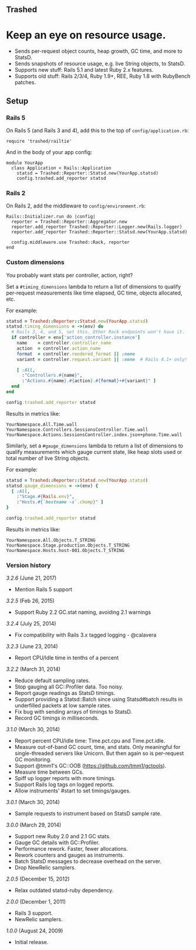 ## Trashed
# Keep an eye on resource usage.


 - Sends per-request object counts, heap growth, GC time, and more to StatsD.
 - Sends snapshots of resource usage, e.g. live String objects, to StatsD.
 - Supports new stuff: Rails 5.1 and latest Ruby 2.x features.
 - Supports old stuff: Rails 2/3/4, Ruby 1.9+, REE, Ruby 1.8 with RubyBench patches.

## Setup

### Rails 5

On Rails 5 (and Rails 3 and 4), add this to the top of `config/application.rb`:

    require 'trashed/railtie'

And in the body of your app config:

    module YourApp
      class Application < Rails::Application
        statsd = Trashed::Reporter::Statsd.new(YourApp.statsd)
        config.trashed.add_reporter statsd


### Rails 2

On Rails 2, add the middleware to `config/environment.rb`:

    Rails::Initializer.run do |config|
      reporter = Trashed::Reporter::Aggregator.new
      reporter.add_reporter Trashed::Reporter::Logger.new(Rails.logger)
      reporter.add_reporter Trashed::Reporter::Statsd.new(YourApp.statsd)

      config.middleware.use Trashed::Rack, reporter
    end


### Custom dimensions

You probably want stats per controller, action, right?

Set a `#timing_dimensions` lambda to return a list of dimensions to
qualify per-request measurements like time elapsed, GC time, objects
allocated, etc.

For example:
```ruby
statsd = Trashed::Reporter::Statsd.new(YourApp.statsd)
statsd.timing_dimensions = ->(env) do
  # Rails 3, 4, and 5, set this. Other Rack endpoints won't have it.
  if controller = env['action_controller.instance']
    name    = controller.controller_name
    action  = controller.action_name
    format  = controller.rendered_format || :none
    variant = controller.request.variant || :none  # Rails 4.1+ only!

    [ :All,
      :"Controllers.#{name}",
      :"Actions.#{name}.#{action}.#{format}+#{variant}" ]
  end
end

config.trashed.add_reporter statsd
```

Results in metrics like:
```
YourNamespace.All.Time.wall
YourNamespace.Controllers.SessionsController.Time.wall
YourNamespace.Actions.SessionsController.index.json+phone.Time.wall
```


Similarly, set a `#gauge_dimensions` lambda to return a list of dimensions to
qualify measurements which gauge current state, like heap slots used or total
number of live String objects.

For example:

```ruby
statsd = Trashed::Reporter::Statsd.new(YourApp.statsd)
statsd.gauge_dimensions = ->(env) {
  [ :All,
    :"Stage.#{Rails.env}",
    :"Hosts.#{`hostname -s`.chomp}" ]
}

config.trashed.add_reporter statsd
```

Results in metrics like:
```
YourNamespace.All.Objects.T_STRING
YourNamespace.Stage.production.Objects.T_STRING
YourNamespace.Hosts.host-001.Objects.T_STRING
```


### Version history

*3.2.6* (June 21, 2017)

* Mention Rails 5 support

*3.2.5* (Feb 26, 2015)

* Support Ruby 2.2 GC.stat naming, avoiding 2.1 warnings

*3.2.4* (July 25, 2014)

* Fix compatibility with Rails 3.x tagged logging - @calavera

*3.2.3* (June 23, 2014)

* Report CPU/Idle time in tenths of a percent

*3.2.2* (March 31, 2014)

* Reduce default sampling rates.
* Stop gauging all GC::Profiler data. Too noisy.
* Report gauge readings as StatsD timings.
* Support providing a Statsd::Batch since using Statsd#batch
  results in underfilled packets at low sample rates.
* Fix bug with sending arrays of timings to StatsD.
* Record GC timings in milliseconds.

*3.1.0* (March 30, 2014)

* Report percent CPU/idle time: Time.pct.cpu and Time.pct.idle.
* Measure out-of-band GC count, time, and stats. Only meaningful for
  single-threaded servers like Unicorn. But then again so is per-request
  GC monitoring.
* Support @tmm1's GC::OOB (https://github.com/tmm1/gctools).
* Measure time between GCs.
* Spiff up logger reports with more timings.
* Support Rails log tags on logged reports.
* Allow instruments' #start to set timings/gauges.

*3.0.1* (March 30, 2014)

* Sample requests to instrument based on StatsD sample rate.

*3.0.0* (March 29, 2014)

* Support new Ruby 2.0 and 2.1 GC stats.
* Gauge GC details with GC::Profiler.
* Performance rework. Faster, fewer allocations.
* Rework counters and gauges as instruments.
* Batch StatsD messages to decrease overhead on the server.
* Drop NewRelic samplers.

*2.0.5* (December 15, 2012)

* Relax outdated statsd-ruby dependency.

*2.0.0* (December 1, 2011)

* Rails 3 support.
* NewRelic samplers.

*1.0.0* (August 24, 2009)

* Initial release.
